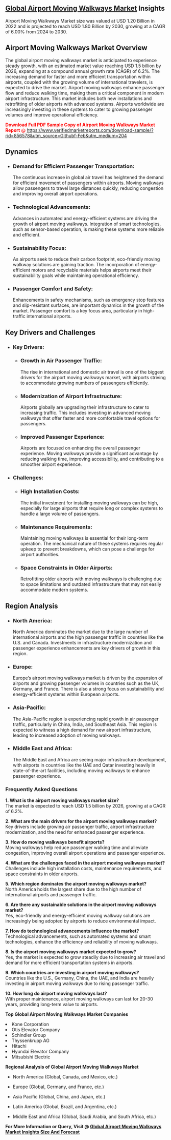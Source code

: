 <h2><a href="https://www.verifiedmarketreports.com/download-sample/?rid=856578&amp;utm_source=Githubf&amp;utm_medium=204" target="_blank">Global Airport Moving Walkways Market</a> Insights</h2><p>Airport Moving Walkways Market size was valued at USD 1.20 Billion in 2022 and is projected to reach USD 1.80 Billion by 2030, growing at a CAGR of 6.00% from 2024 to 2030.</p><p><h2>Airport Moving Walkways Market Overview</h2> <p>The global airport moving walkways market is anticipated to experience steady growth, with an estimated market value reaching USD 1.5 billion by 2026, expanding at a compound annual growth rate (CAGR) of 6.2%. The increasing demand for faster and more efficient transportation within airports, coupled with the growing volume of international travelers, is expected to drive the market. Airport moving walkways enhance passenger flow and reduce walking time, making them a critical component in modern airport infrastructure. This market includes both new installations and retrofitting of older airports with advanced systems. Airports worldwide are increasingly investing in these systems to cater to growing passenger volumes and improve operational efficiency.</p> <p><p><span class=""><span style="color: #ff0000;"><strong>Download Full PDF Sample Copy of Airport Moving Walkways Market Report</strong> @ </span><a href="https://www.verifiedmarketreports.com/download-sample/?rid=856578&amp;utm_source=Githubf-Feb&amp;utm_medium=204" target="_blank">https://www.verifiedmarketreports.com/download-sample/?rid=856578&amp;utm_source=Githubf-Feb&amp;utm_medium=204</a></span></p></p> <h2>Dynamics</h2> <ul> <li><h3>Demand for Efficient Passenger Transportation:</h3> The continuous increase in global air travel has heightened the demand for efficient movement of passengers within airports. Moving walkways allow passengers to travel large distances quickly, reducing congestion and improving overall airport operations.</li> <li><h3>Technological Advancements:</h3> Advances in automated and energy-efficient systems are driving the growth of airport moving walkways. Integration of smart technologies, such as sensor-based operation, is making these systems more reliable and efficient.</li> <li><h3>Sustainability Focus:</h3> As airports seek to reduce their carbon footprint, eco-friendly moving walkway solutions are gaining traction. The incorporation of energy-efficient motors and recyclable materials helps airports meet their sustainability goals while maintaining operational efficiency.</li> <li><h3>Passenger Comfort and Safety:</h3> Enhancements in safety mechanisms, such as emergency stop features and slip-resistant surfaces, are important dynamics in the growth of the market. Passenger comfort is a key focus area, particularly in high-traffic international airports.</li> </ul> <h2>Key Drivers and Challenges</h2> <ul> <li><h3>Key Drivers:</h3> <ul> <li><h3>Growth in Air Passenger Traffic:</h3> The rise in international and domestic air travel is one of the biggest drivers for the airport moving walkways market, with airports striving to accommodate growing numbers of passengers efficiently.</li> <li><h3>Modernization of Airport Infrastructure:</h3> Airports globally are upgrading their infrastructure to cater to increasing traffic. This includes investing in advanced moving walkways that offer faster and more comfortable travel options for passengers.</li> <li><h3>Improved Passenger Experience:</h3> Airports are focused on enhancing the overall passenger experience. Moving walkways provide a significant advantage by reducing walking time, improving accessibility, and contributing to a smoother airport experience.</li> </ul> </li> <li><h3>Challenges:</h3> <ul> <li><h3>High Installation Costs:</h3> The initial investment for installing moving walkways can be high, especially for large airports that require long or complex systems to handle a large volume of passengers.</li> <li><h3>Maintenance Requirements:</h3> Maintaining moving walkways is essential for their long-term operation. The mechanical nature of these systems requires regular upkeep to prevent breakdowns, which can pose a challenge for airport authorities.</li> <li><h3>Space Constraints in Older Airports:</h3> Retrofitting older airports with moving walkways is challenging due to space limitations and outdated infrastructure that may not easily accommodate modern systems.</li> </ul> </li> </ul> <h2>Region Analysis</h2> <ul> <li><h3>North America:</h3> North America dominates the market due to the large number of international airports and the high passenger traffic in countries like the U.S. and Canada. Investments in infrastructure modernization and passenger experience enhancements are key drivers of growth in this region.</li> <li><h3>Europe:</h3> Europe’s airport moving walkways market is driven by the expansion of airports and growing passenger volumes in countries such as the UK, Germany, and France. There is also a strong focus on sustainability and energy-efficient systems within European airports.</li> <li><h3>Asia-Pacific:</h3> The Asia-Pacific region is experiencing rapid growth in air passenger traffic, particularly in China, India, and Southeast Asia. This region is expected to witness a high demand for new airport infrastructure, leading to increased adoption of moving walkways.</li> <li><h3>Middle East and Africa:</h3> The Middle East and Africa are seeing major infrastructure development, with airports in countries like the UAE and Qatar investing heavily in state-of-the-art facilities, including moving walkways to enhance passenger experience.</li> </ul> <h3>Frequently Asked Questions</h3> <p><b>1. What is the airport moving walkways market size?</b><br> The market is expected to reach USD 1.5 billion by 2026, growing at a CAGR of 6.2%.</p> <p><b>2. What are the main drivers for the airport moving walkways market?</b><br> Key drivers include growing air passenger traffic, airport infrastructure modernization, and the need for enhanced passenger experience.</p> <p><b>3. How do moving walkways benefit airports?</b><br> Moving walkways help reduce passenger walking time and alleviate congestion, improving overall airport operations and passenger experience.</p> <p><b>4. What are the challenges faced in the airport moving walkways market?</b><br> Challenges include high installation costs, maintenance requirements, and space constraints in older airports.</p> <p><b>5. Which region dominates the airport moving walkways market?</b><br> North America holds the largest share due to the high number of international airports and passenger traffic.</p> <p><b>6. Are there any sustainable solutions in the airport moving walkways market?</b><br> Yes, eco-friendly and energy-efficient moving walkway solutions are increasingly being adopted by airports to reduce environmental impact.</p> <p><b>7. How do technological advancements influence the market?</b><br> Technological advancements, such as automated systems and smart technologies, enhance the efficiency and reliability of moving walkways.</p> <p><b>8. Is the airport moving walkways market expected to grow?</b><br> Yes, the market is expected to grow steadily due to increasing air travel and demand for more efficient transportation systems in airports.</p> <p><b>9. Which countries are investing in airport moving walkways?</b><br> Countries like the U.S., Germany, China, the UAE, and India are heavily investing in airport moving walkways due to rising passenger traffic.</p> <p><b>10. How long do airport moving walkways last?</b><br> With proper maintenance, airport moving walkways can last for 20-30 years, providing long-term value to airports.</p> </p><p><strong>Top Global Airport Moving Walkways Market Companies</strong></p><div data-test-id=""><p><li>Kone Corporation</li><li> Otis Elevator Company</li><li> Schindler Group</li><li> Thyssenkrupp AG</li><li> Hitachi</li><li> Hyundai Elevator Company</li><li> Mitsubishi Electric</li></p><div><strong>Regional Analysis of&nbsp;Global Airport Moving Walkways Market</strong></div><ul><li dir="ltr"><p dir="ltr">North America&nbsp;(Global, Canada, and Mexico, etc.)</p></li><li dir="ltr"><p dir="ltr">Europe (Global, Germany, and France, etc.)</p></li><li dir="ltr"><p dir="ltr">Asia Pacific&nbsp;(Global, China, and Japan, etc.)</p></li><li dir="ltr"><p dir="ltr">Latin America&nbsp;(Global, Brazil, and Argentina, etc.)</p></li><li dir="ltr">Middle East and Africa&nbsp;(Global, Saudi Arabia, and South Africa, etc.)</li></ul><p><strong>For More Information or Query, Visit @&nbsp;</strong><strong><a href="https://www.verifiedmarketreports.com/product/airport-moving-walkways-market/?utm_source=Githubf&amp;utm_medium=204" target="_blank">Global Airport Moving Walkways Market Insights Size And Forecast</a></strong></p></div>
